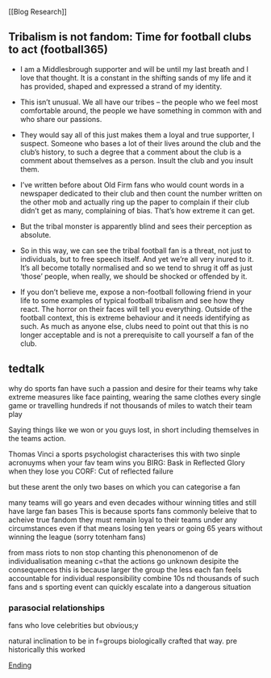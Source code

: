 [[Blog Research]]
## Tribalism is not fandom: Time for football clubs to act (football365)
- I am a Middlesbrough supporter and will be until my last breath and I love that thought. It is a constant in the shifting sands of my life and it has provided, shaped and expressed a strand of my identity.


-   This isn’t unusual. We all have our tribes – the people who we feel most comfortable around, the people we have something in common with and who share our passions.

-  They would say all of this just makes them a loyal and true supporter, I suspect. Someone who bases a lot of their lives around the club and the club’s history, to such a degree that a comment about the club is a comment about themselves as a person. Insult the club and you insult them.


- I’ve written before about Old Firm fans who would count words in a newspaper dedicated to their club and then count the number written on the other mob and actually ring up the paper to complain if their club didn’t get as many, complaining of bias. That’s how extreme it can get.

- But the tribal monster is apparently blind and sees their perception as absolute.

- So in this way, we can see the tribal football fan is a threat, not just to individuals, but to free speech itself. And yet we’re all very inured to it. It’s all become totally normalised and so we tend to shrug it off as just ‘those’ people, when really, we should be shocked or offended by it.

- If you don’t believe me, expose a non-football following friend in your life to some examples of typical football tribalism and see how they react. The horror on their faces will tell you everything. Outside of the football context, this is extreme behaviour and it needs identifying as such. As much as anyone else, clubs need to point out that this is no longer acceptable and is not a prerequisite to call yourself a fan of the club.


## tedtalk

why do sports fan have such a passion and desire for their teams
why take extreme measures like face painting, wearing the same clothes every single game or travelling hundreds if not thousands of miles to watch their team play

Saying things like we won or you guys lost, in short including themselves in the teams action. 

Thomas Vinci a sports psychologist characterises this with two sinple acronuyms
when your fav team wins you BIRG: Bask in Reflected Glory
when they lose you CORF: Cut of reflected failure

but these arent the only two bases on which you can categorise a fan

many teams will go years and even decades withour winning titles and still have large fan bases
This is because sports fans commonly beleive that to acheive true fandom they must remain loyal to their teams under any circumstances even if that means losing ten years or going 65 years without winning the league (sorry totenham fans)

from mass riots to non stop chanting this phenonomenon of de individualisation meaning c=that the actions go unknown desipite the consequences
this is because larger the group the less each fan feels   accountable for individual responsibility
combine 10s nd thousands of such fans and s sporting event can quickly escalate into a dangerous situation	

### parasocial relationships
fans who love celebrities but obvious;y 


natural inclination to be in f=groups biologically crafted that way. pre historically this worked

[Ending](https://youtu.be/aY6GTSDYDRo)

